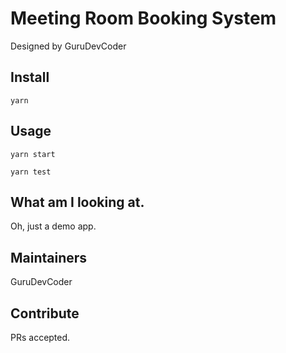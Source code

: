 # Meeting Room Booking System
Designed by GuruDevCoder

## Install

```
yarn
```

## Usage

```
yarn start
```

```
yarn test
```

## What am I looking at.

Oh, just a demo app.

## Maintainers

GuruDevCoder

## Contribute

PRs accepted.
